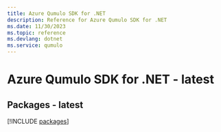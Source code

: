 ```yaml
---
title: Azure Qumulo SDK for .NET
description: Reference for Azure Qumulo SDK for .NET
ms.date: 11/30/2023
ms.topic: reference
ms.devlang: dotnet
ms.service: qumulo
---
```

# Azure Qumulo SDK for .NET - latest
## Packages - latest
[!INCLUDE [packages](qumulo-index.md)]